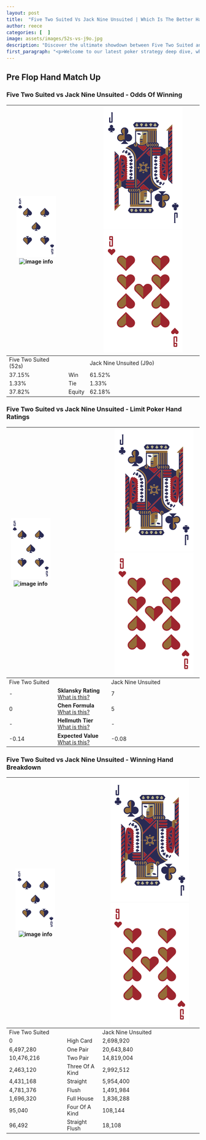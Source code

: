 ```yaml
---
layout: post
title:  "Five Two Suited Vs Jack Nine Unsuited | Which Is The Better Hand In Poker? A Complete Guide"
author: reece
categories: [  ]
image: assets/images/52s-vs-j9o.jpg
description: "Discover the ultimate showdown between Five Two Suited and Jack Nine Unsuited in poker! Uncover the odds, strategies, and scenarios where one hand triumphs over the other. Get ready to up your poker game with this thrilling analysis."
first_paragraph: "<p>Welcome to our latest poker strategy deep dive, where we're pitting two distinct hands against each other in a high-stakes showdown: Five Two Suited vs Jack Nine Unsuited.</p><p>In the dynamic world of poker, every decision counts, and knowing which hand holds the upper hand is key to your success at the table.</p><p>In this article, we'll dissect these two hands, explore the scenarios where one dominates the other, and equip you with the knowledge to make strategic choices that can tip the odds in your favor.</p><p>Get ready to unravel the intriguing dynamics of these poker hands and elevate your game to new heights.</p>"
---
```




[comment]: # (sp0)

## Pre Flop Hand Match Up

<div class="table hand-ratings" markdown="1"> 



### Five Two Suited vs Jack Nine Unsuited - Odds Of Winning


    
| ![image info](assets/images/hand1/5.png) ![image info](assets/images/hand1/2s.png) |  | ![image info](assets/images/hand2/J.png) ![image info](assets/images/hand2/9o.png) |
| -------- | -------- | -------- |
| Five Two Suited (52s) |  | Jack Nine Unsuited (J9o) |
| 37.15% | Win | 61.52% |
| 1.33% | Tie | 1.33% |
| 37.82% | Equity | 62.18% |




[comment]: # (sp1)



### Five Two Suited vs Jack Nine Unsuited - Limit Poker Hand Ratings


    
| ![image info](assets/images/hand1/5.png) ![image info](assets/images/hand1/2s.png) |  | ![image info](assets/images/hand2/J.png) ![image info](assets/images/hand2/9o.png) |
| -------- | -------- | -------- |
| Five Two Suited |  | Jack Nine Unsuited |
| - | **Sklansky Rating** [What is this?](/sklansky-rating-explained) | 7 |
| 0 | **Chen Formula** [What is this?](/chen-formula-explained) | 5 |
| - | **Hellmuth Tier** [What is this?](/Hellmuth-tier-explained) | - |
| -0.14 | **Expected Value** [What is this?](/expected-value-explained) | -0.08 |




[comment]: # (sp2)



### Five Two Suited vs Jack Nine Unsuited - Winning Hand Breakdown


    
| ![image info](assets/images/hand1/5.png) ![image info](assets/images/hand1/2s.png) |  | ![image info](assets/images/hand2/J.png) ![image info](assets/images/hand2/9o.png) |
| -------- | -------- | -------- |
| Five Two Suited |  | Jack Nine Unsuited |
| 0 | High Card | 2,698,920 |
| 6,497,280 | One Pair | 20,643,840 |
| 10,476,216 | Two Pair | 14,819,004 |
| 2,463,120 | Three Of A Kind | 2,992,512 |
| 4,431,168 | Straight | 5,954,400 |
| 4,781,376 | Flush | 1,491,984 |
| 1,696,320 | Full House | 1,836,288 |
| 95,040 | Four Of A Kind | 108,144 |
| 96,492 | Straight Flush | 18,108 |




[comment]: # (sp3)



</div>

[comment]: # (sp4)



[comment]: # (sp5)

